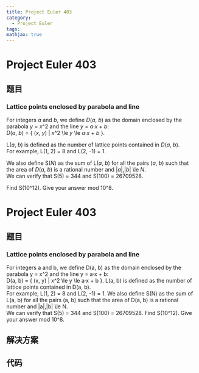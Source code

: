 ```yaml
---
title: Project Euler 403
category:
  - Project Euler
tags:
mathjax: true
---
```

<escape><!-- more --></escape>
    
# Project Euler 403
## 题目
### Lattice points enclosed by parabola and line



For integers <var>a</var> and <var>b</var>, we define <var>D</var>(<var>a</var>, <var>b</var>) as the domain enclosed by the parabola <var>y</var> = <var>x</var>^2 and the line <var>y</var> = <var>a</var>·<var>x</var> + <var>b</var>:<br /><var>D</var>(<var>a</var>, <var>b</var>) = { (<var>x</var>, <var>y</var>) | <var>x</var>^2 \le <var>y</var> \le <var>a</var>·<var>x</var> + <var>b</var> }.


L(<var>a</var>, <var>b</var>) is defined as the number of lattice points contained in <var>D</var>(<var>a</var>, <var>b</var>).<br />
For example, L(1, 2) = 8 and L(2, -1) = 1.


We also define S(<var>N</var>) as the sum of L(<var>a</var>, <var>b</var>) for all the pairs (<var>a</var>, <var>b</var>) such that the area of <var>D</var>(<var>a</var>, <var>b</var>) is a rational number and |<var>a</var>|,|<var>b</var>| \le <var>N</var>.<br />
We can verify that S(5) = 344 and S(100) = 26709528.


Find S(10^12). Give your answer mod 10^8.



# Project Euler 403
## 题目
### Lattice points enclosed by parabola and line

For integers a and b, we define D(a, b) as the domain enclosed by the parabola y = x^2 and the line y = a·x + b:<br>D(a, b) = { (x, y) | x^2 \le y \le a·x + b }.
L(a, b) is defined as the number of lattice points contained in D(a, b).<br>For example, L(1, 2) = 8 and L(2, -1) = 1.
We also define S(N) as the sum of L(a, b) for all the pairs (a, b) such that the area of D(a, b) is a rational number and |a|,|b| \le N.<br>We can verify that S(5) = 344 and S(100) = 26709528.
Find S(10^12). Give your answer mod 10^8.


## 解决方案


## 代码


